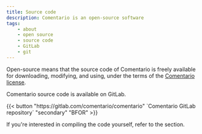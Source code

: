 ```yaml
---
title: Source code
description: Comentario is an open-source software
tags:
    - about
    - open source
    - source code
    - GitLab
    - git
---
```


Open-source means that the source code of Comentario is freely available for downloading, modifying, and using, under the terms of the [Comentario license](license).

Comentario source code is available on GitLab.

<p>
{{< button "https://gitlab.com/comentario/comentario" `<i class="fab fa-gitlab me-1"></i>Comentario GitLab repository` "secondary" "BFOR" >}}
</p>

If you're interested in compiling the code yourself, refer to the [](/getting-started/installation/building) section.
